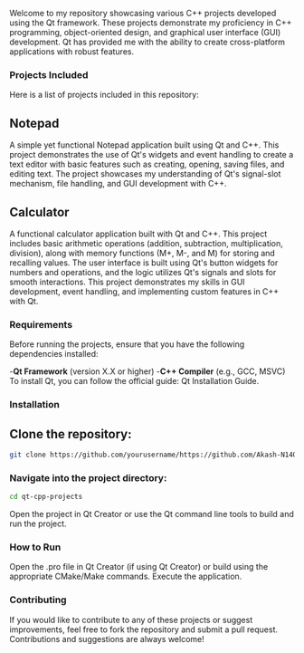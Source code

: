 Welcome to my repository showcasing various C++ projects developed using the Qt framework. These projects demonstrate my proficiency in C++ programming, object-oriented design, and graphical user interface (GUI) development. Qt has provided me with the ability to create cross-platform applications with robust features.

### Projects Included
Here is a list of projects included in this repository:

## Notepad
A simple yet functional Notepad application built using Qt and C++. This project demonstrates the use of Qt's widgets and event handling to create a text editor with basic features such as creating, opening, saving files, and editing text. The project showcases my understanding of Qt's signal-slot mechanism, file handling, and GUI development with C++.

## Calculator
A functional calculator application built with Qt and C++. This project includes basic arithmetic operations (addition, subtraction, multiplication, division), along with memory functions (M+, M-, and M) for storing and recalling values. The user interface is built using Qt's button widgets for numbers and operations, and the logic utilizes Qt's signals and slots for smooth interactions. This project demonstrates my skills in GUI development, event handling, and implementing custom features in C++ with Qt.

### Requirements
Before running the projects, ensure that you have the following dependencies installed:

-**Qt Framework** (version X.X or higher)
-**C++ Compiler** (e.g., GCC, MSVC)
To install Qt, you can follow the official guide: Qt Installation Guide.

### Installation
## Clone the repository:
```bash
git clone https://github.com/yourusername/https://github.com/Akash-N1406/Qt.git
```
### Navigate into the project directory:
```bash
cd qt-cpp-projects
```
Open the project in Qt Creator or use the Qt command line tools to build and run the project.

### How to Run
Open the .pro file in Qt Creator (if using Qt Creator) or build using the appropriate CMake/Make commands.
Execute the application.
### Contributing
If you would like to contribute to any of these projects or suggest improvements, feel free to fork the repository and submit a pull request. Contributions and suggestions are always welcome!
